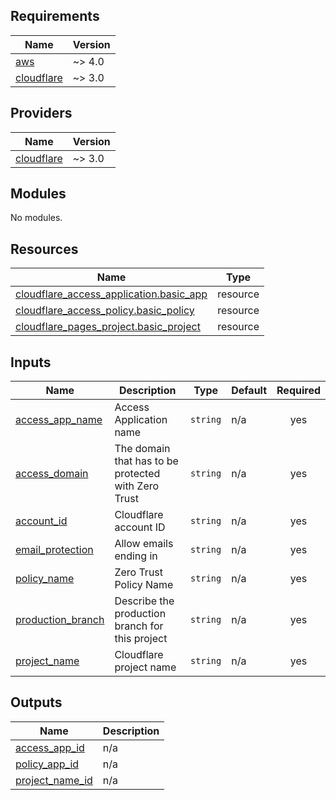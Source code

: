 ## Requirements

| Name | Version |
|------|---------|
| <a name="requirement_aws"></a> [aws](#requirement\_aws) | ~> 4.0 |
| <a name="requirement_cloudflare"></a> [cloudflare](#requirement\_cloudflare) | ~> 3.0 |

## Providers

| Name | Version |
|------|---------|
| <a name="provider_cloudflare"></a> [cloudflare](#provider\_cloudflare) | ~> 3.0 |

## Modules

No modules.

## Resources

| Name | Type |
|------|------|
| [cloudflare_access_application.basic_app](https://registry.terraform.io/providers/cloudflare/cloudflare/latest/docs/resources/access_application) | resource |
| [cloudflare_access_policy.basic_policy](https://registry.terraform.io/providers/cloudflare/cloudflare/latest/docs/resources/access_policy) | resource |
| [cloudflare_pages_project.basic_project](https://registry.terraform.io/providers/cloudflare/cloudflare/latest/docs/resources/pages_project) | resource |

## Inputs

| Name | Description | Type | Default | Required |
|------|-------------|------|---------|:--------:|
| <a name="input_access_app_name"></a> [access\_app\_name](#input\_access\_app\_name) | Access Application name | `string` | n/a | yes |
| <a name="input_access_domain"></a> [access\_domain](#input\_access\_domain) | The domain that has to be protected with Zero Trust | `string` | n/a | yes |
| <a name="input_account_id"></a> [account\_id](#input\_account\_id) | Cloudflare account ID | `string` | n/a | yes |
| <a name="input_email_protection"></a> [email\_protection](#input\_email\_protection) | Allow emails ending in | `string` | n/a | yes |
| <a name="input_policy_name"></a> [policy\_name](#input\_policy\_name) | Zero Trust Policy Name | `string` | n/a | yes |
| <a name="input_production_branch"></a> [production\_branch](#input\_production\_branch) | Describe the production branch for this project | `string` | n/a | yes |
| <a name="input_project_name"></a> [project\_name](#input\_project\_name) | Cloudflare project name | `string` | n/a | yes |

## Outputs

| Name | Description |
|------|-------------|
| <a name="output_access_app_id"></a> [access\_app\_id](#output\_access\_app\_id) | n/a |
| <a name="output_policy_app_id"></a> [policy\_app\_id](#output\_policy\_app\_id) | n/a |
| <a name="output_project_name_id"></a> [project\_name\_id](#output\_project\_name\_id) | n/a |